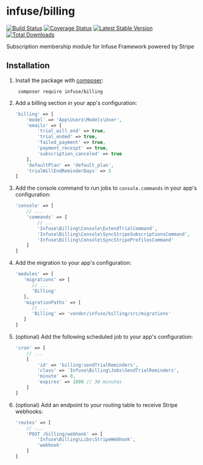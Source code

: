 infuse/billing
==============

[![Build Status](https://travis-ci.org/infusephp/billing.svg?branch=master&style=flat)](https://travis-ci.org/infusephp/billing)
[![Coverage Status](https://coveralls.io/repos/infusephp/billing/badge.svg?style=flat)](https://coveralls.io/r/infusephp/billing)
[![Latest Stable Version](https://poser.pugx.org/infuse/billing/v/stable.svg?style=flat)](https://packagist.org/packages/infuse/billing)
[![Total Downloads](https://poser.pugx.org/infuse/billing/downloads.svg?style=flat)](https://packagist.org/packages/infuse/billing)

Subscription membership module for Infuse Framework powered by Stripe

## Installation

1. Install the package with [composer](http://getcomposer.org):

		composer require infuse/billing

2. Add a billing section in your app's configuration:

	```php
	'billing' => [
		'model' => 'App\Users\Models\User',
		'emails' => [
			'trial_will_end' => true,
			'trial_ended' => true,
			'failed_payment' => true,
			'payment_receipt' => true,
			'subscription_canceled' => true
		],
		'defaultPlan' => 'default_plan',
    	'trialWillEndReminderDays' => 3
	]
	```

3. Add the console command to run jobs to `console.commands` in your app's configuration:

	```php
	'console' => [
		// ...
		'commands' => [
			// ...
			'Infuse\Billing\Console\ExtendTrialCommand',
			'Infuse\Billing\Console\SyncStripeSubscriptionsCommand',
			'Infuse\Billing\Console\SyncStripeProfilesCommand'
		]
	]
	```

4. Add the migration to your app's configuration:

   ```php
   'modules' => [
      'migrations' => [
         // ...
         'Billing'
      ],
      'migrationPaths' => [
         // ...
         'Billing' => 'vendor/infuse/billing/src/migrations'
      ]
   ]
   ```

5. (optional) Add the following scheduled job to your app's configuration:

	```php
	'cron' => [
		// ...
		[
		    'id' => 'billing:sendTrialReminders',
		    'class' => 'Infuse\Billing\Jobs\SendTrialReminders',
		    'minute' => 0,
		    'expires' => 1800 // 30 minutes
		]
	]
	```

6. (optional) Add an endpoint to your routing table to receive Stripe webhooks:

	```php
	'routes' => [
		// ...
		'POST /billing/webhook' => [
			'Infuse\Billing\Libs\StripeWebhook',
			'webhook'
	    ]
	]
	```